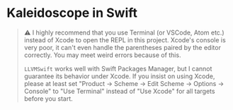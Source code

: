 Kaleidoscope in Swift
=====================

> ⚠️ I highly recommend that you use Terminal (or VSCode, Atom etc.) instead of
> Xcode to open the REPL in this project. Xcode's console is very poor, it can't
> even handle the parentheses paired by the editor correctly. You may meet weird
> errors because of this.
>
> `LLVMSwift` works well with Swift Packages Manager, but I cannot guarantee its
> behavior under Xcode. If you insist on using Xcode, please at least set
> "Product → Scheme → Edit Scheme → Options → Console" to "Use Terminal" instead
> of "Use Xcode" for all targets before you start.